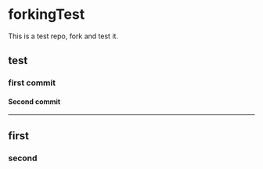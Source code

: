 # forkingTest
This is a test repo, fork and test it.
## test
### first commit
#### Second commit 
______________
## first
### second
